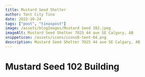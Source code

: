 ```yaml
---
title: Mustard Seed Shelter
author: Tent City Tina
date: 2022-10-24
tags: ["post", "tinaspost"]
image: /assets/blogImages/Mustard Seed 102.jpeg
imageAlt: Mustard Seed Shelter 7025 44 ave SE Calgary, AB
snippeticon: /assets/icons/icons8-tent-64.png
description: Mustard Seed Shelter 7025 44 ave SE Calgary, AB
---
```


# Mustard Seed 102 Building
